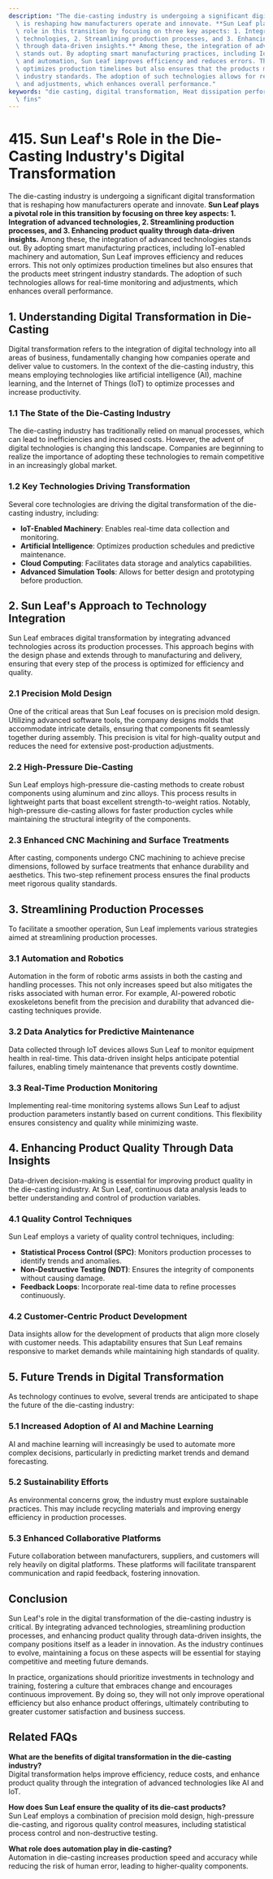 ```yaml
---
description: "The die-casting industry is undergoing a significant digital transformation that\
  \ is reshaping how manufacturers operate and innovate. **Sun Leaf plays a pivotal\
  \ role in this transition by focusing on three key aspects: 1. Integration of advanced\
  \ technologies, 2. Streamlining production processes, and 3. Enhancing product quality\
  \ through data-driven insights.** Among these, the integration of advanced technologies\
  \ stands out. By adopting smart manufacturing practices, including IoT-enabled machinery\
  \ and automation, Sun Leaf improves efficiency and reduces errors. This not only\
  \ optimizes production timelines but also ensures that the products meet stringent\
  \ industry standards. The adoption of such technologies allows for real-time monitoring\
  \ and adjustments, which enhances overall performance."
keywords: "die casting, digital transformation, Heat dissipation performance, Heat dissipation\
  \ fins"
---
```

# 415. Sun Leaf's Role in the Die-Casting Industry's Digital Transformation

The die-casting industry is undergoing a significant digital transformation that is reshaping how manufacturers operate and innovate. **Sun Leaf plays a pivotal role in this transition by focusing on three key aspects: 1. Integration of advanced technologies, 2. Streamlining production processes, and 3. Enhancing product quality through data-driven insights.** Among these, the integration of advanced technologies stands out. By adopting smart manufacturing practices, including IoT-enabled machinery and automation, Sun Leaf improves efficiency and reduces errors. This not only optimizes production timelines but also ensures that the products meet stringent industry standards. The adoption of such technologies allows for real-time monitoring and adjustments, which enhances overall performance.

## **1. Understanding Digital Transformation in Die-Casting**

Digital transformation refers to the integration of digital technology into all areas of business, fundamentally changing how companies operate and deliver value to customers. In the context of the die-casting industry, this means employing technologies like artificial intelligence (AI), machine learning, and the Internet of Things (IoT) to optimize processes and increase productivity.

### **1.1 The State of the Die-Casting Industry**

The die-casting industry has traditionally relied on manual processes, which can lead to inefficiencies and increased costs. However, the advent of digital technologies is changing this landscape. Companies are beginning to realize the importance of adopting these technologies to remain competitive in an increasingly global market.

### **1.2 Key Technologies Driving Transformation**

Several core technologies are driving the digital transformation of the die-casting industry, including:

- **IoT-Enabled Machinery**: Enables real-time data collection and monitoring.
- **Artificial Intelligence**: Optimizes production schedules and predictive maintenance.
- **Cloud Computing**: Facilitates data storage and analytics capabilities.
- **Advanced Simulation Tools**: Allows for better design and prototyping before production.

## **2. Sun Leaf's Approach to Technology Integration**

Sun Leaf embraces digital transformation by integrating advanced technologies across its production processes. This approach begins with the design phase and extends through to manufacturing and delivery, ensuring that every step of the process is optimized for efficiency and quality.

### **2.1 Precision Mold Design**

One of the critical areas that Sun Leaf focuses on is precision mold design. Utilizing advanced software tools, the company designs molds that accommodate intricate details, ensuring that components fit seamlessly together during assembly. This precision is vital for high-quality output and reduces the need for extensive post-production adjustments.

### **2.2 High-Pressure Die-Casting**

Sun Leaf employs high-pressure die-casting methods to create robust components using aluminum and zinc alloys. This process results in lightweight parts that boast excellent strength-to-weight ratios. Notably, high-pressure die-casting allows for faster production cycles while maintaining the structural integrity of the components.

### **2.3 Enhanced CNC Machining and Surface Treatments**

After casting, components undergo CNC machining to achieve precise dimensions, followed by surface treatments that enhance durability and aesthetics. This two-step refinement process ensures the final products meet rigorous quality standards.

## **3. Streamlining Production Processes**

To facilitate a smoother operation, Sun Leaf implements various strategies aimed at streamlining production processes.

### **3.1 Automation and Robotics**

Automation in the form of robotic arms assists in both the casting and handling processes. This not only increases speed but also mitigates the risks associated with human error. For example, AI-powered robotic exoskeletons benefit from the precision and durability that advanced die-casting techniques provide.

### **3.2 Data Analytics for Predictive Maintenance**

Data collected through IoT devices allows Sun Leaf to monitor equipment health in real-time. This data-driven insight helps anticipate potential failures, enabling timely maintenance that prevents costly downtime.

### **3.3 Real-Time Production Monitoring**

Implementing real-time monitoring systems allows Sun Leaf to adjust production parameters instantly based on current conditions. This flexibility ensures consistency and quality while minimizing waste.

## **4. Enhancing Product Quality Through Data Insights**

Data-driven decision-making is essential for improving product quality in the die-casting industry. At Sun Leaf, continuous data analysis leads to better understanding and control of production variables.

### **4.1 Quality Control Techniques**

Sun Leaf employs a variety of quality control techniques, including:

- **Statistical Process Control (SPC)**: Monitors production processes to identify trends and anomalies.
- **Non-Destructive Testing (NDT)**: Ensures the integrity of components without causing damage.
- **Feedback Loops**: Incorporate real-time data to refine processes continuously.

### **4.2 Customer-Centric Product Development**

Data insights allow for the development of products that align more closely with customer needs. This adaptability ensures that Sun Leaf remains responsive to market demands while maintaining high standards of quality.

## **5. Future Trends in Digital Transformation**

As technology continues to evolve, several trends are anticipated to shape the future of the die-casting industry:

### **5.1 Increased Adoption of AI and Machine Learning**

AI and machine learning will increasingly be used to automate more complex decisions, particularly in predicting market trends and demand forecasting.

### **5.2 Sustainability Efforts**

As environmental concerns grow, the industry must explore sustainable practices. This may include recycling materials and improving energy efficiency in production processes.

### **5.3 Enhanced Collaborative Platforms**

Future collaboration between manufacturers, suppliers, and customers will rely heavily on digital platforms. These platforms will facilitate transparent communication and rapid feedback, fostering innovation.

## **Conclusion**

Sun Leaf's role in the digital transformation of the die-casting industry is critical. By integrating advanced technologies, streamlining production processes, and enhancing product quality through data-driven insights, the company positions itself as a leader in innovation. As the industry continues to evolve, maintaining a focus on these aspects will be essential for staying competitive and meeting future demands.

In practice, organizations should prioritize investments in technology and training, fostering a culture that embraces change and encourages continuous improvement. By doing so, they will not only improve operational efficiency but also enhance product offerings, ultimately contributing to greater customer satisfaction and business success.

## Related FAQs

**What are the benefits of digital transformation in the die-casting industry?**  
Digital transformation helps improve efficiency, reduce costs, and enhance product quality through the integration of advanced technologies like AI and IoT.

**How does Sun Leaf ensure the quality of its die-cast products?**  
Sun Leaf employs a combination of precision mold design, high-pressure die-casting, and rigorous quality control measures, including statistical process control and non-destructive testing.

**What role does automation play in die-casting?**  
Automation in die-casting increases production speed and accuracy while reducing the risk of human error, leading to higher-quality components.
